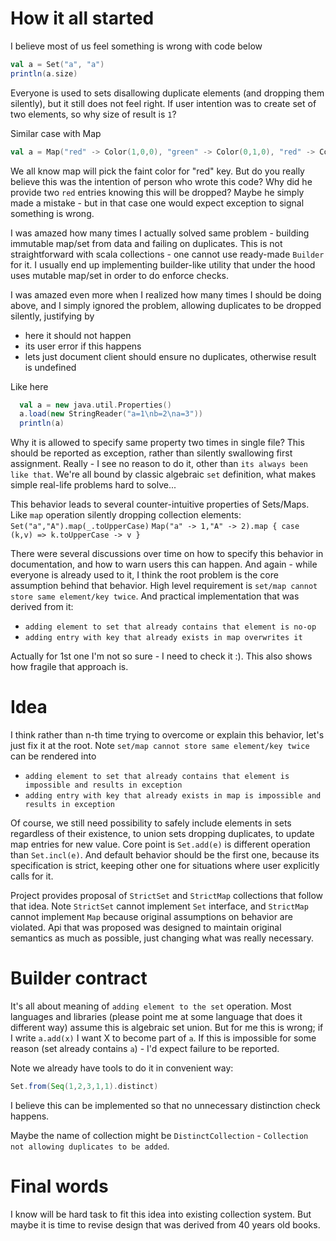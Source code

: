# How it all started

I believe most of us feel something is wrong with code below
```scala
val a = Set("a", "a")
println(a.size)
```

Everyone is used to sets disallowing duplicate elements (and dropping them silently),
but it still does not feel right. If user intention was to create set of two elements,
so why size of result is `1`?

Similar case with Map
```scala
val a = Map("red" -> Color(1,0,0), "green" -> Color(0,1,0), "red" -> Color(0.9,0,0))
```
We all know map will pick the faint color for "red" key. But do you really believe this 
was the intention of person who wrote this code? Why did he provide two `red` entries
knowing this will be dropped? Maybe he simply made a mistake - but in that case
one would expect exception to signal something is wrong.

I was amazed how many times I actually solved same problem - building
immutable map/set from data and failing on duplicates. This is not straightforward
with scala collections - one cannot use ready-made `Builder` for it. 
I usually end up implementing builder-like utility that under the hood uses mutable
map/set in order to do enforce checks.

I was amazed even more when I realized how many times I should be doing above,
and I simply ignored the problem, allowing duplicates to be dropped silently, justifying by
- here it should not happen
- its user error if this happens
- lets just document client should ensure no duplicates, otherwise result is undefined

Like here
```scala
  val a = new java.util.Properties()
  a.load(new StringReader("a=1\nb=2\na=3"))
  println(a)
```

Why it is allowed to specify same property two times in single file?
This should be reported as exception, rather than silently swallowing
first assignment. Really - I see no reason to do it, other than
`its always been like that`. We're all bound by classic algebraic
`set` definition, what makes simple real-life problems hard to solve...


This behavior leads to several counter-intuitive properties of Sets/Maps.
Like `map` operation silently dropping collection elements:
```Set("a","A").map(_.toUpperCase)```
```Map("a" -> 1,"A" -> 2).map { case (k,v) => k.toUpperCase -> v }```

There were several discussions over time on how to specify this behavior in documentation,
and how to warn users this can happen. And again - while everyone is already used to it,
I think the root problem is the core assumption behind that behavior.
High level requirement is `set/map cannot store same element/key twice`.
And practical implementation that was derived from it:
 - `adding element to set that already contains that element is no-op`
 - `adding entry with key that already exists in map overwrites it`

Actually for 1st one I'm not so sure - I need to check it :). This also shows how fragile
that approach is.

# Idea

I think rather than n-th time trying to overcome or explain this behavior, let's just fix it at the root.
Note `set/map cannot store same element/key twice` can be rendered into
- `adding element to set that already contains that element is impossible and results in exception`
- `adding entry with key that already exists in map is impossible and results in exception`

Of course, we still need possibility to safely include elements in sets regardless of their existence,
to union sets dropping duplicates, to update map entries for new value. Core point is
`Set.add(e)` is different operation than `Set.incl(e)`. And default behavior should be the first 
one, because its specification is strict, keeping other one for situations where user 
explicitly calls for it.

Project provides proposal of `StrictSet` and `StrictMap` collections that follow that idea.
Note `StrictSet` cannot implement `Set` interface, and `StrictMap` cannot implement `Map`
because original assumptions on behavior are violated. Api that was proposed was designed to 
maintain original semantics as much as possible, just changing what was really necessary.

# Builder contract

It's all about meaning of `adding element to the set` operation.
Most languages and libraries (please point me at some language that does it different way)
assume this is algebraic set union. But for me this is wrong;
if I write `a.add(x)` I want X to become part of `a`. If this is impossible for some reason
(set already contains `a`) - I'd expect failure to be reported.

Note we already have tools to do it in convenient way:
```scala
Set.from(Seq(1,2,3,1,1).distinct)
```

I believe this can be implemented so that no unnecessary distinction check happens.

Maybe the name of collection might be `DistinctCollection` - `Collection not allowing duplicates to be added`.

# Final words

I know will be hard task to fit this idea into existing collection system. 
But maybe it is time to revise design that was derived from 40 years old books.

